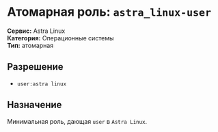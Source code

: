 # Атомарная роль: `astra_linux-user`

**Сервис:** Astra Linux  
**Категория:** Операционные системы  
**Тип:** атомарная

## Разрешение
- `user:astra linux`

## Назначение
Минимальная роль, дающая `user` в `Astra Linux`.
